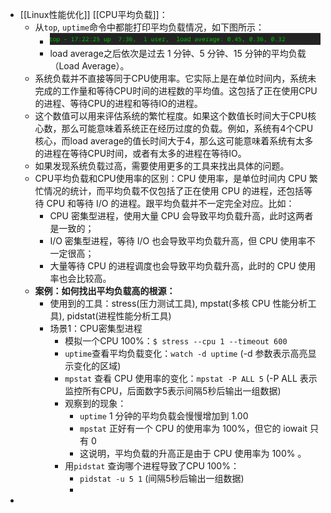 - [[Linux性能优化]] [[CPU平均负载]]：
	- 从`top`, `uptime`命令中都能打印平均负载情况，如下图所示：
		- ![image.png](../assets/image_1692696167687_0.png)
		- load average之后依次是过去 1 分钟、5 分钟、15 分钟的平均负载（Load Average）。
	- 系统负载并不直接等同于CPU使用率。它实际上是在单位时间内，系统未完成的工作量和等待CPU时间的进程数的平均值。这包括了正在使用CPU的进程、等待CPU的进程和等待IO的进程。
	- 这个数值可以用来评估系统的繁忙程度。如果这个数值长时间大于CPU核心数，那么可能意味着系统正在经历过度的负载。例如，系统有4个CPU核心，而load average的值长时间大于4，那么这可能意味着系统有太多的进程在等待CPU时间，或者有太多的进程在等待IO。
	- 如果发现系统负载过高，需要使用更多的工具来找出具体的问题。
	- CPU平均负载和CPU使用率的区别：CPU 使用率，是单位时间内 CPU 繁忙情况的统计，而平均负载不仅包括了正在使用 CPU 的进程，还包括等待 CPU 和等待 I/O 的进程。跟平均负载并不一定完全对应。比如：
		- CPU 密集型进程，使用大量 CPU 会导致平均负载升高，此时这两者是一致的；
		- I/O 密集型进程，等待 I/O 也会导致平均负载升高，但 CPU 使用率不一定很高；
		- 大量等待 CPU 的进程调度也会导致平均负载升高，此时的 CPU 使用率也会比较高。
	- **案例：如何找出平均负载高的根源：**
		- 使用到的工具：stress(压力测试工具), mpstat(多核 CPU 性能分析工具), pidstat(进程性能分析工具)
		- 场景1：CPU密集型进程
			- 模拟一个CPU 100%：`$ stress --cpu 1 --timeout 600`
			- `uptime`查看平均负载变化：`watch -d uptime` (-d 参数表示高亮显示变化的区域)
			- `mpstat` 查看 CPU 使用率的变化：`mpstat -P ALL 5` (-P ALL 表示监控所有CPU，后面数字5表示间隔5秒后输出一组数据)
			- 观察到的现象：
				- `uptime` 1 分钟的平均负载会慢慢增加到 1.00
				- `mpstat` 正好有一个 CPU 的使用率为 100%，但它的 iowait 只有 0
				- 这说明，平均负载的升高正是由于 CPU 使用率为 100% 。
			- 用`pidstat` 查询哪个进程导致了CPU 100%：
				- `pidstat -u 5 1` (间隔5秒后输出一组数据)
				-
-